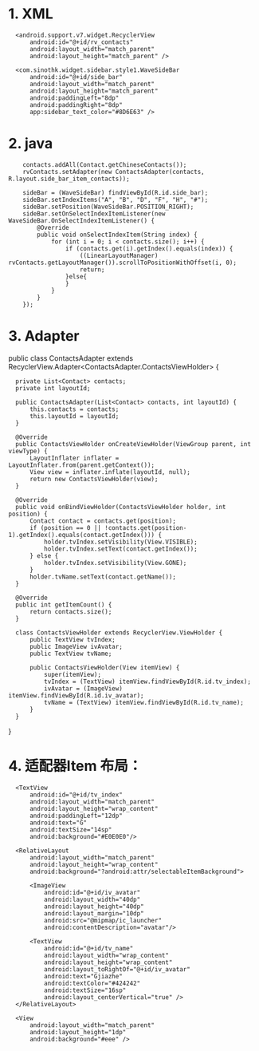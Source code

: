 # 1. XML

  <?xml version="1.0" encoding="utf-8"?>
  <RelativeLayout xmlns:android="http://schemas.android.com/apk/res/android"
      xmlns:app="http://schemas.android.com/apk/res-auto"
      android:layout_width="match_parent"
      android:layout_height="match_parent">

      <android.support.v7.widget.RecyclerView
          android:id="@+id/rv_contacts"
          android:layout_width="match_parent"
          android:layout_height="match_parent" />

      <com.sinothk.widget.sidebar.style1.WaveSideBar
          android:id="@+id/side_bar"
          android:layout_width="match_parent"
          android:layout_height="match_parent"
          android:paddingLeft="8dp"
          android:paddingRight="8dp"
          app:sidebar_text_color="#8D6E63" />
  </RelativeLayout>
  
# 2. java
  
        contacts.addAll(Contact.getChineseContacts());
        rvContacts.setAdapter(new ContactsAdapter(contacts, R.layout.side_bar_item_contacts));

        sideBar = (WaveSideBar) findViewById(R.id.side_bar);
        sideBar.setIndexItems("A", "B", "D", "F", "H", "#");
        sideBar.setPosition(WaveSideBar.POSITION_RIGHT);
        sideBar.setOnSelectIndexItemListener(new WaveSideBar.OnSelectIndexItemListener() {
            @Override
            public void onSelectIndexItem(String index) {
                for (int i = 0; i < contacts.size(); i++) {
                    if (contacts.get(i).getIndex().equals(index)) {
                        ((LinearLayoutManager) rvContacts.getLayoutManager()).scrollToPositionWithOffset(i, 0);
                        return;
                    }else{
                    }
                }
            }
        });
        
# 3. Adapter

  public class ContactsAdapter extends RecyclerView.Adapter<ContactsAdapter.ContactsViewHolder> {

      private List<Contact> contacts;
      private int layoutId;

      public ContactsAdapter(List<Contact> contacts, int layoutId) {
          this.contacts = contacts;
          this.layoutId = layoutId;
      }

      @Override
      public ContactsViewHolder onCreateViewHolder(ViewGroup parent, int viewType) {
          LayoutInflater inflater = LayoutInflater.from(parent.getContext());
          View view = inflater.inflate(layoutId, null);
          return new ContactsViewHolder(view);
      }

      @Override
      public void onBindViewHolder(ContactsViewHolder holder, int position) {
          Contact contact = contacts.get(position);
          if (position == 0 || !contacts.get(position-1).getIndex().equals(contact.getIndex())) {
              holder.tvIndex.setVisibility(View.VISIBLE);
              holder.tvIndex.setText(contact.getIndex());
          } else {
              holder.tvIndex.setVisibility(View.GONE);
          }
          holder.tvName.setText(contact.getName());
      }

      @Override
      public int getItemCount() {
          return contacts.size();
      }

      class ContactsViewHolder extends RecyclerView.ViewHolder {
          public TextView tvIndex;
          public ImageView ivAvatar;
          public TextView tvName;

          public ContactsViewHolder(View itemView) {
              super(itemView);
              tvIndex = (TextView) itemView.findViewById(R.id.tv_index);
              ivAvatar = (ImageView) itemView.findViewById(R.id.iv_avatar);
              tvName = (TextView) itemView.findViewById(R.id.tv_name);
          }
      }
  }

# 4. 适配器Item 布局：

  <?xml version="1.0" encoding="utf-8"?>
  <LinearLayout xmlns:android="http://schemas.android.com/apk/res/android"
      android:orientation="vertical"
      android:layout_width="match_parent"
      android:layout_height="match_parent">

      <TextView
          android:id="@+id/tv_index"
          android:layout_width="match_parent"
          android:layout_height="wrap_content"
          android:paddingLeft="12dp"
          android:text="G"
          android:textSize="14sp"
          android:background="#E0E0E0"/>

      <RelativeLayout
          android:layout_width="match_parent"
          android:layout_height="wrap_content"
          android:background="?android:attr/selectableItemBackground">

          <ImageView
              android:id="@+id/iv_avatar"
              android:layout_width="40dp"
              android:layout_height="40dp"
              android:layout_margin="10dp"
              android:src="@mipmap/ic_launcher"
              android:contentDescription="avatar"/>

          <TextView
              android:id="@+id/tv_name"
              android:layout_width="wrap_content"
              android:layout_height="wrap_content"
              android:layout_toRightOf="@+id/iv_avatar"
              android:text="Gjiazhe"
              android:textColor="#424242"
              android:textSize="16sp"
              android:layout_centerVertical="true" />
      </RelativeLayout>

      <View
          android:layout_width="match_parent"
          android:layout_height="1dp"
          android:background="#eee" />
  </LinearLayout>
